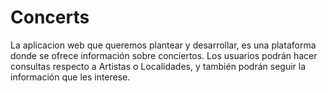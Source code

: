 Concerts
================

La aplicacion web que queremos plantear y desarrollar, es una plataforma donde se ofrece información sobre conciertos. Los usuarios podrán hacer consultas respecto a Artistas o Localidades, y también podrán seguir la información que les interese.
